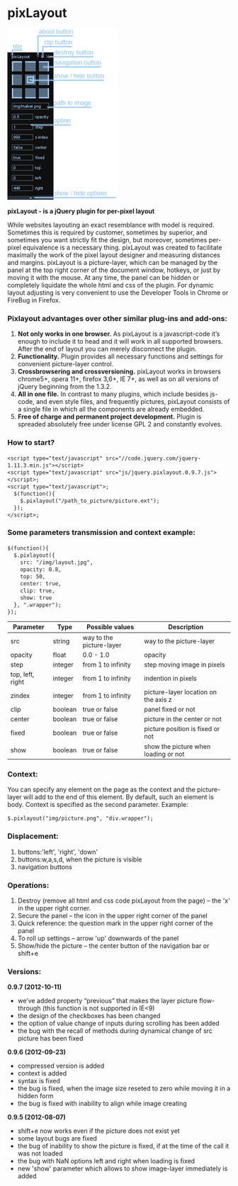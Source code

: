 # pixLayout
![Model pixLayout](img/model.png)

**pixLayout - is a jQuery plugin for per-pixel layout**

While websites layouting an exact resemblance with model is required. Sometimes this is required by customer, sometimes by superior, and sometimes you want strictly fit the design, but moreover, sometimes per-pixel equivalence is a necessary thing. pixLayout was created to facilitate maximally the work of the pixel layout designer and measuring distances and margins. pixLayout is a picture-layer, which can be managed by the panel at the top right corner of the document window, hotkeys, or just by moving it with the mouse. At any time, the panel can be hidden or completely liquidate the whole html and css of the plugin. For dynamic layout adjusting is very convenient to use the Developer Tools in Chrome or FireBug in Firefox.

### Pixlayout advantages over other similar plug-ins and add-ons:
1. **Not only works in one browser.** As pixLayout is a javascript-code it’s enough to include it to head and it will work in all supported browsers. After the end of layout you can merely disconnect the plugin.
2. **Functionality.** Plugin provides all necessary functions and settings for convenient picture-layer control.
3. **Crossbrowsering and crossversioning.** pixLayout works in browsers chrome5+, opera 11+, firefox 3,6+, IE 7+, as well as on all versions of jQuery beginning from the 1.3.2.
4. **All in one file.** In contrast to many plugins, which include besides js-code, and even style files, and frequently  pictures, pixLayout consists of a single file in which all the components are already embedded.
5. **Free of charge and permanent project development.** Plugin is spreaded absolutely free under license GPL 2 and constantly evolves.

### How to start?
```
<script type="text/javascript" src="//code.jquery.com/jquery-1.11.3.min.js"></script>
<script type="text/javascript" src="js/jquery.pixlayout.0.9.7.js"></script>;
<script type="text/javascript">;
  $(function(){
    $.pixlayout("/path_to_picture/picture.ext");
  });
</script>;
```

### Some parameters transmission and context example:
```
$(function(){
  $.pixlayout({
    src: "/img/layout.jpg",
    opacity: 0.8,
    top: 50,
    center: true,
    clip: true,
    show: true
  }, ".wrapper");
});
```
Parameter | Type | Possible values | Description
--------- | ---- | --------------- | -----------
src | string | way to the picture-layer | way to the picture-layer |
opacity |	float |	0.0 - 1.0 | opacity
step |	integer |	from 1 to infinity |	step moving image in pixels
top, left, right |	integer |	from 1 to infinity |	indention in pixels
zindex |	integer |	from 1 to infinity |	picture-layer location on the axis z
clip | boolean |	true or false |	panel fixed or not
center | boolean |	true or false |	picture in the center or not
fixed |	boolean |	true or false |	picture position is fixed or not
show | boolean |	true or false |	show the picture when loading or not

### Context:
You can specify any element on the page as the context and the picture-layer will add to the end of this element. By default, such an element is body. Context is specified as the second parameter.
Example:
```
$.pixlayout("img/picture.png", "div.wrapper");
```

### Displacement:
1. buttons:'left', 'right', 'down'
2. buttons:w,a,s,d, when the picture is visible
2. navigation buttons

### Operations:
1. Destroy (remove all html and css code pixLayout from the page) – the 'x' in the upper right corner.
2. Secure the panel – the icon in the upper right corner of the panel
3. Quick reference: the question mark in the upper right corner of the panel
4. To roll up settings – arrow 'up' downwards of the panel
5. Show/hide the picture – the center button of the navigation bar or shift+e

### Versions:
**0.9.7 (2012-10-11)**
* we’ve added property “previous” that makes the layer picture flow-through (this function is not supported in IE<9)
* the design of the checkboxes has been changed
* the option of value change of inputs during scrolling has been added
* the bug with the recall of methods during dynamical change of src picture has been fixed

**0.9.6 (2012-09-23)**
* compressed version is added
* context is added
* syntax is fixed
* the bug is fixed, when the image size reseted to zero while moving it in a hidden form
* the bug is fixed with inability to align while image creating

**0.9.5 (2012-08-07)**
* shift+e now works even if the picture does not exist yet
* some layout bugs are fixed
* the bug of inability to show the picture is fixed, if at the time of the call it was not loaded
* the bug with NaN options left and right when loading is fixed
* new 'show' parameter which allows to show image-layer immediately is added
